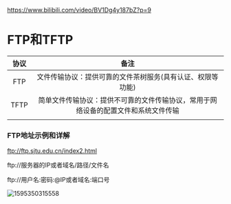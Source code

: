  https://www.bilibili.com/video/BV1Dg4y187bZ?p=9 

# FTP和TFTP

| 协议 |                             备注                             |
| :--: | :----------------------------------------------------------: |
| FTP  |  文件传输协议：提供可靠的文件茶树服务(具有认证、权限等功能)  |
| TFTP | 简单文件传输协议：提供不可靠的文件传输协议，常用于网络设备的配置文件和系统文件传输 |
|      |                                                              |

### FTP地址示例和详解

ftp://ftp.sjtu.edu.cn/index2.html

ftp://服务器的IP或者域名/路径/文件名

ftp://用户名:密码:@IP或者域名:端口号

![1595350315558](FTP和TFTP.assets/1595350315558.png)


